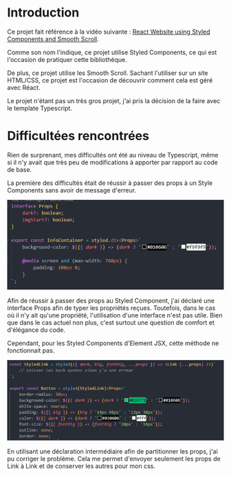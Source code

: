 # Introduction

Ce projet fait référence à la vidéo suivante : [React Website using Styled Components and Smooth Scroll](https://www.youtube.com/watch?v=Nl54MJDR2p8).

Comme son nom l'indique, ce projet utilise Styled Components, ce qui est l'occasion de pratiquer cette bibliothèque.

De plus, ce projet utilise les Smooth Scroll. Sachant l'utiliser sur un site HTML/CSS, ce projet est l'occasion de découvrir comment cela est géré avec Réact.

Le projet n'étant pas un très gros projet, j'ai pris la décision de la faire avec le template Typescript.

# Difficultées rencontrées

Rien de surprenant, mes difficultés ont été au niveau de Typescript, même si il n'y avait que très peu de modifications à apporter par rapport au code de base. 

La première des difficultés était de réussir à passer des props à un Style Components sans avoir de message d'erreur.

![props](./screenshots/props.png)

Afin de réussir à passer des props au Styled Component, j'ai déclaré une interface Props afin de typer les propriétés reçues. Toutefois, dans le cas où il n'y ait qu'une propriété, l'utilisation d'une interface n'est pas utile. Bien que dans le cas actuel non plus, c'est surtout une question de comfort et d'élégance du code.

Cependant, pour les Styled Components d'Element JSX, cette méthode ne fonctionnait pas.

![StyledLink](./screenshots/styledlink.png)

En utilisant une déclaration intermédiaire afin de partitionner les props, j'ai pu corriger le problème. Cela me permet d'envoyer seulement les props de Link à Link et de conserver les autres pour mon css.